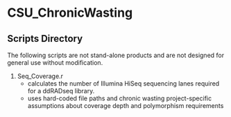# CSU_ChronicWasting

## Scripts Directory

The following scripts are not stand-alone products and are not designed for general use without modification.

1. Seq_Coverage.r 
	- calculates the number of Illumina HiSeq sequencing lanes required for a ddRADseq library.
	- uses hard-coded file paths and chronic wasting project-specific assumptions about coverage depth and polymorphism requirements
